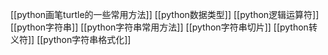 [[python画笔turtle的一些常用方法]]
[[python数据类型]]
[[python逻辑运算符]]
[[python字符串]]
[[python字符串常用方法]]
[[python字符串切片]]
[[python转义符]]
[[python字符串格式化]]